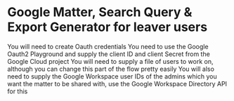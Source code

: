 #  Google Matter, Search Query & Export Generator for leaver users
You will need to create Oauth credentials
You need to use the Google Oauth2 Playground and supply the client ID and client Secret from the Google Cloud project 
You will need to supply a file of users to work on, although you can change this part of the flow pretty easily
You will also need to supply the Google Workspace user IDs of the admins which you want the matter to be shared with, use the Google Workspace Directory API for this